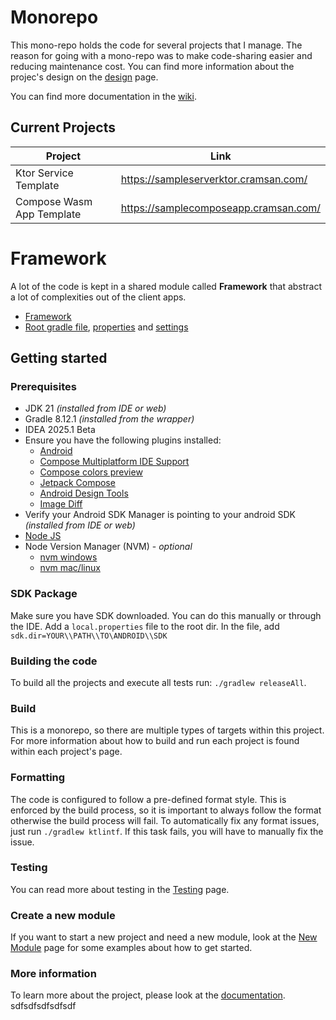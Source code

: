 # Monorepo

 
This mono-repo holds the code for several projects that I manage. The reason for going with a mono-repo was to make code-sharing easier and reducing maintenance cost. You can find more information about the projec's design on the [design](https://dev.azure.com/CRamsan/Framework/_wiki/wikis/Framework.wiki/28/Design-Architecture) page.

You can find more documentation in the [wiki](https://dev.azure.com/CRamsan/Framework/_wiki/wikis/Framework.wiki/22/Project-Wiki).

## Current Projects
| Project                   | Link                                  |
|---------------------------|---------------------------------------|
| Ktor Service Template     | https://sampleserverktor.cramsan.com/ |
| Compose Wasm App Template | https://samplecomposeapp.cramsan.com/ |

# Framework
A lot of the code is kept in a shared module called **Framework** that abstract a lot of complexities out of the client apps.
 - [Framework](framework/)
 - [Root gradle file](build.gradle.kts), [properties](gradle.properties) and [settings](settings.gradle.kts)

## Getting started
 
### Prerequisites
- JDK 21 _(installed from IDE or web)_
- Gradle 8.12.1 _(installed from the wrapper)_
- IDEA 2025.1 Beta
- Ensure you have the following plugins installed:
  - [Android](https://plugins.jetbrains.com/plugin/22989-android)
  - [Compose Multiplatform IDE Support](https://plugins.jetbrains.com/plugin/16541-compose-multiplatform-ide-support)
  - [Compose colors preview](https://plugins.jetbrains.com/plugin/21298-compose-colors-preview)
  - [Jetpack Compose](https://plugins.jetbrains.com/plugin/18409-jetpack-compose)
  - [Android Design Tools](https://plugins.jetbrains.com/plugin/22990-android-design-tools)
  - [Image Diff](https://plugins.jetbrains.com/plugin/12691-image-diff)
- Verify your Android SDK Manager is pointing to your android SDK _(installed from IDE or web)_
- [Node JS](https://nodejs.org/en/download)
- Node Version Manager (NVM) - _optional_
  - [nvm windows](https://github.com/coreybutler/nvm-windows/releases)
  - [nvm mac/linux](https://github.com/nvm-sh/nvm#installing-and-updating)

### SDK Package
Make sure you have SDK downloaded. You can do this manually or through the IDE. Add a `local.properties` file to the root dir. In the file, add `sdk.dir=YOUR\\PATH\\TO\ANDROID\\SDK`

### Building the code
To build all the projects and execute all tests run: `./gradlew releaseAll`.

### Build
This is a monorepo, so there are multiple types of targets within this project. For more information about how to build and run each project is found within each project's page.

### Formatting
The code is configured to follow a pre-defined format style. This is enforced by the build process, so it is important to always follow the format otherwise the build process will fail. To automatically fix any format issues, just run `./gradlew ktlintf`. If this task fails, you will have to manually fix the issue.

### Testing
You can read more about testing in the [Testing](https://dev.azure.com/CRamsan/Framework/_wiki/wikis/Framework.wiki/31/Testing) page.

### Create a new module
If you want to start a new project and need a new module, look at the [New Module](./NEW_MODULE.md) page for some examples about how to get started.

### More information
To learn more about the project, please look at the [documentation](https://dev.azure.com/CRamsan/Framework/_wiki/wikis/Framework.wiki/22/Project-Wiki).
sdfsdfsdfsdfsdf
